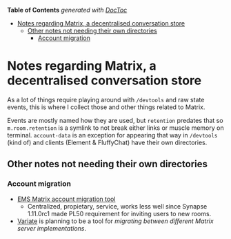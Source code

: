 <!-- START doctoc generated TOC please keep comment here to allow auto update -->
<!-- DON'T EDIT THIS SECTION, INSTEAD RE-RUN doctoc TO UPDATE -->
**Table of Contents**  *generated with [DocToc](https://github.com/thlorenz/doctoc)*

- [Notes regarding Matrix, a decentralised conversation store](#notes-regarding-matrix-a-decentralised-conversation-store)
  - [Other notes not needing their own directories](#other-notes-not-needing-their-own-directories)
    - [Account migration](#account-migration)

<!-- END doctoc generated TOC please keep comment here to allow auto update -->

# Notes regarding Matrix, a decentralised conversation store

As a lot of things require playing around with `/devtools` and raw state
events, this is where I collect those and other things related to Matrix.

Events are mostly named how they are used, but `retention` predates that so
`m.room.retention` is a symlink to not break either links or muscle memory
on terminal. `account-data` is an exception for appearing that way in `/devtools`
(kind of) and clients (Element & FluffyChat) have their own directories.

## Other notes not needing their own directories

### Account migration

- [EMS Matrix account migration tool](https://ems.element.io/tools/matrix-migration)
  - Centralized, propietary, service, works less well since Synapse 1.11.0rc1
    made PL50 requirement for inviting users to new rooms.
- [Variate](https://github.com/ShadowJonathan/variate) is planning to be
  a tool for _migrating between different Matrix server implementations_.
